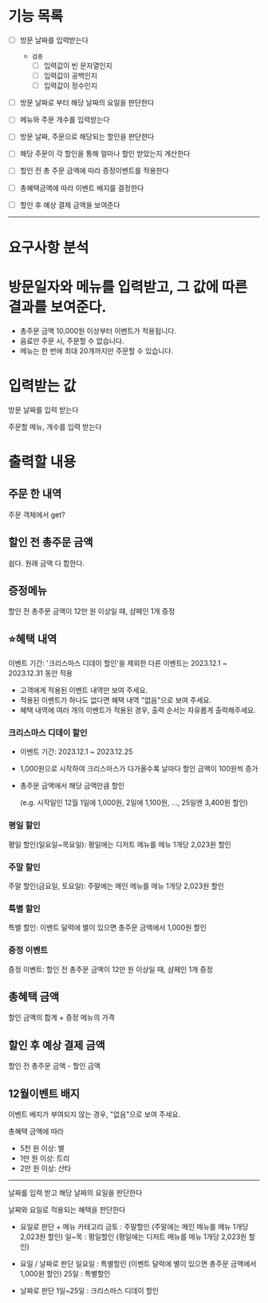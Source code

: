 # 기능 목록

- [ ] 방문 날짜를 입력받는다
  - `검증`
    - [ ] 입력값이 빈 문자열인지
    - [ ] 입력값이 공백인지
    - [ ] 입력값이 정수인지
- [ ] 방문 날짜로 부터 해당 날짜의 요일을 판단한다

- [ ] 메뉴와 주문 개수를 입력받는다

- [ ] 방문 날짜, 주문으로 해당되는 할인을 판단한다

- [ ] 해당 주문이 각 할인을 통해 얼마나 할인 받았는지 계산한다

- [ ] 할인 전 총 주문 금액에 따라 증정이벤트를 적용한다

- [ ] 총혜택금액에 따라 이벤트 배지를 결정한다


- [ ] 할인 후 예상 결제 금액을 보여준다

---
# 요구사항 분석

# 방문일자와 메뉴를 입력받고, 그 값에 따른 결과를 보여준다.

- 총주문 금액 10,000원 이상부터 이벤트가 적용됩니다.
- 음료만 주문 시, 주문할 수 없습니다.
- 메뉴는 한 번에 최대 20개까지만 주문할 수 있습니다.

# 입력받는 값

방문 날짜를 입력 받는다

주문할 메뉴, 개수를 입력 받는다


# 출력할 내용

## 주문 한 내역
주문 객체에서 get?

## 할인 전 총주문 금액
쉽다. 원래 금액 다 합한다.

## 증정메뉴
할인 전 총주문 금액이 12만 원 이상일 때, 샴페인 1개 증정


## ⭐️혜택 내역
이벤트 기간: '크리스마스 디데이 할인'을 제외한 다른 이벤트는 2023.12.1 ~ 2023.12.31 동안 적용


- 고객에게 적용된 이벤트 내역만 보여 주세요.
- 적용된 이벤트가 하나도 없다면 혜택 내역 "없음"으로 보여 주세요.
- 혜택 내역에 여러 개의 이벤트가 적용된 경우, 출력 순서는 자유롭게 출력해주세요.
### 크리스마스 디데이 할인
- 이벤트 기간: 2023.12.1 ~ 2023.12.25
- 1,000원으로 시작하여 크리스마스가 다가올수록 날마다 할인 금액이 100원씩 증가
- 총주문 금액에서 해당 금액만큼 할인

  (e.g. 시작일인 12월 1일에 1,000원, 2일에 1,100원, ..., 25일엔 3,400원 할인)

### 평일 할인
평일 할인(일요일~목요일): 평일에는 디저트 메뉴를 메뉴 1개당 2,023원 할인

### 주말 할인
주말 할인(금요일, 토요일): 주말에는 메인 메뉴를 메뉴 1개당 2,023원 할인

### 특별 할인
특별 할인: 이벤트 달력에 별이 있으면 총주문 금액에서 1,000원 할인

### 증정 이벤트
증정 이벤트: 할인 전 총주문 금액이 12만 원 이상일 때, 샴페인 1개 증정



## 총혜택 금액
할인 금액의 합계 + 증정 메뉴의 가격

## 할인 후 예상 결제 금액
할인 전 총주문 금액 - 할인 금액

## 12월이벤트 배지
이벤트 배지가 부여되지 않는 경우, "없음"으로 보여 주세요.

총혜택 금액에 따라
- 5천 원 이상: 별
- 1만 원 이상: 트리
- 2만 원 이상: 산타

---
날짜를 입력 받고
해당 날짜의 요일을 판단한다

날짜와 요일로 적용되는 혜택을 판단한다

* 요일로 판단 + 메뉴 카테고리
금토 : 주말할인 (주말에는 메인 메뉴를 메뉴 1개당 2,023원 할인)
일~목 : 평일할인 (평일에는 디저트 메뉴를 메뉴 1개당 2,023원 할인)


* 요일 / 날짜로 판단
일요일 : 특별할인 (이벤트 달력에 별이 있으면 총주문 금액에서 1,000원 할인)
25일 : 특별할인

* 날짜로 판단
1일~25일 : 크리스마스 디데이 할인
